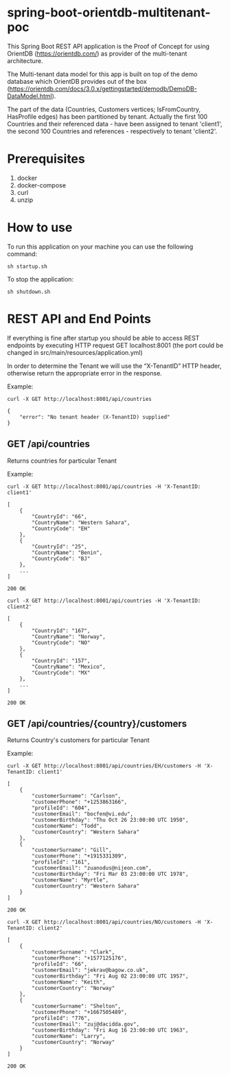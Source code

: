 # spring-boot-orientdb-multitenant-poc

This Spring Boot REST API application is the Proof of Concept for using OrientDB (https://orientdb.com/) as provider of the multi-tenant architecture.

The Multi-tenant data model for this app is built on top of the demo database which OrientDB 
provides out of the box (https://orientdb.com/docs/3.0.x/gettingstarted/demodb/DemoDB-DataModel.html).

The part of the data (Countries, Customers vertices; IsFromCountry, HasProfile edges) has been partitioned by tenant.
Actually the first 100 Countries and their referenced data - have been assigned to tenant 'client1',
the second 100 Countries and references - respectively to tenant 'client2'.     

# Prerequisites

1. docker
2. docker-compose
3. curl
4. unzip

# How to use

To run this application on your machine you can use the following command:

    sh startup.sh
    
To stop the application:

    sh shutdown.sh

# REST API and End Points

If everything is fine after startup you should be able to access REST endpoints by executing HTTP 
request GET localhost:8001 (the port could be changed in src/main/resources/application.yml)

In order to determine the Tenant we will use the “X-TenantID” HTTP header, 
otherwise return the appropriate error in the response.

Example:

    curl -X GET http://localhost:8001/api/countries
    
    {
        "error": "No tenant header (X-TenantID) supplied"
    } 

## GET /api/countries

Returns countries for particular Tenant

Example:

    curl -X GET http://localhost:8001/api/countries -H 'X-TenantID: client1'

    [
        {
            "CountryId": "66",
            "CountryName": "Western Sahara",
            "CountryCode": "EH"
        },
        {
            "CountryId": "25",
            "CountryName": "Benin",
            "CountryCode": "BJ"
        },
        ...
    ]

    200 OK
    
    curl -X GET http://localhost:8001/api/countries -H 'X-TenantID: client2'

    [
        {
            "CountryId": "167",
            "CountryName": "Norway",
            "CountryCode": "NO"
        },
        {
            "CountryId": "157",
            "CountryName": "Mexico",
            "CountryCode": "MX"
        },
        ...
    ]

    200 OK    

## GET /api/countries/{country}/customers

Returns Country's customers for particular Tenant

Example:

    curl -X GET http://localhost:8001/api/countries/EH/customers -H 'X-TenantID: client1'

    [
        {
            "customerSurname": "Carlson",
            "customerPhone": "+1253863166",
            "profileId": "604",
            "customerEmail": "bocfen@vi.edu",
            "customerBirthday": "Thu Oct 26 23:00:00 UTC 1950",
            "customerName": "Todd",
            "customerCountry": "Western Sahara"
        },
        {
            "customerSurname": "Gill",
            "customerPhone": "+1915331309",
            "profileId": "161",
            "customerEmail": "zuanodus@nijeon.com",
            "customerBirthday": "Fri Mar 03 23:00:00 UTC 1978",
            "customerName": "Myrtle",
            "customerCountry": "Western Sahara"
        }
    ]

    200 OK
    
    curl -X GET http://localhost:8001/api/countries/NO/customers -H 'X-TenantID: client2'

    [
        {
            "customerSurname": "Clark",
            "customerPhone": "+1577125176",
            "profileId": "66",
            "customerEmail": "jekrav@bagow.co.uk",
            "customerBirthday": "Fri Aug 02 23:00:00 UTC 1957",
            "customerName": "Keith",
            "customerCountry": "Norway"
        },
        {
            "customerSurname": "Shelton",
            "customerPhone": "+1667505489",
            "profileId": "776",
            "customerEmail": "zuj@dacidda.gov",
            "customerBirthday": "Fri Aug 16 23:00:00 UTC 1963",
            "customerName": "Larry",
            "customerCountry": "Norway"
        }
    ]

    200 OK    
